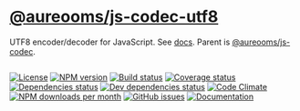 [@aureooms/js-codec-utf8](https://make-github-pseudonymous-again.github.io/js-codec-utf8)
==

UTF8 encoder/decoder for JavaScript.
See [docs](https://make-github-pseudonymous-again.github.io/js-codec-utf8/index.html).
Parent is [@aureooms/js-codec](https://github.com/aureooms/js-codec).

```js
```

[![License](https://img.shields.io/github/license/aureooms/js-codec-utf8.svg?style=flat)](https://raw.githubusercontent.com/aureooms/js-codec-utf8/master/LICENSE)
[![NPM version](https://img.shields.io/npm/v/@aureooms/js-codec-utf8.svg?style=flat)](https://www.npmjs.org/package/@aureooms/js-codec-utf8)
[![Build status](https://img.shields.io/travis/aureooms/js-codec-utf8.svg?style=flat)](https://travis-ci.org/aureooms/js-codec-utf8)
[![Coverage status](https://img.shields.io/coveralls/aureooms/js-codec-utf8.svg?style=flat)](https://coveralls.io/r/aureooms/js-codec-utf8)
[![Dependencies status](https://img.shields.io/david/aureooms/js-codec-utf8.svg?style=flat)](https://david-dm.org/aureooms/js-codec-utf8)
[![Dev dependencies status](https://img.shields.io/david/dev/aureooms/js-codec-utf8.svg?style=flat)](https://david-dm.org/aureooms/js-codec-utf8?type=dev)
[![Code Climate](https://img.shields.io/codeclimate/github/aureooms/js-codec-utf8.svg?style=flat)](https://codeclimate.com/github/aureooms/js-codec-utf8)
[![NPM downloads per month](https://img.shields.io/npm/dm/@aureooms/js-codec-utf8.svg?style=flat)](https://www.npmjs.org/package/@aureooms/js-codec-utf8)
[![GitHub issues](https://img.shields.io/github/issues/aureooms/js-codec-utf8.svg?style=flat)](https://github.com/aureooms/js-codec-utf8/issues)
[![Documentation](https://make-github-pseudonymous-again.github.io/js-codec-utf8/badge.svg)](https://make-github-pseudonymous-again.github.io/js-codec-utf8/source.html)

